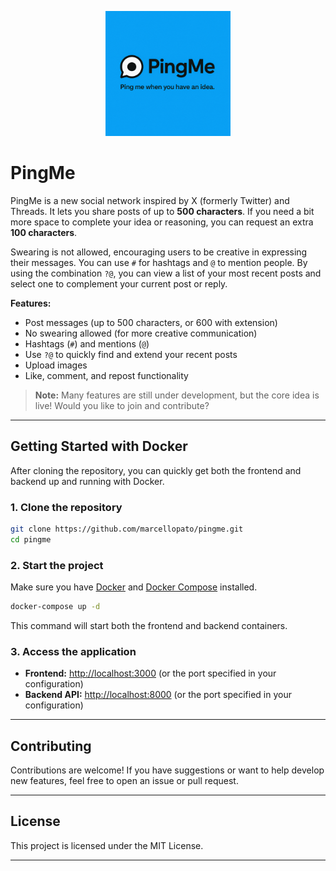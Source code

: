 <p align="center">
  <img src="logo.png" alt="PingMe Logo" width="200"/>
</p>

# PingMe

PingMe is a new social network inspired by X (formerly Twitter) and Threads. It lets you share posts of up to **500 characters**. If you need a bit more space to complete your idea or reasoning, you can request an extra **100 characters**.

Swearing is not allowed, encouraging users to be creative in expressing their messages. You can use `#` for hashtags and `@` to mention people. By using the combination `?@`, you can view a list of your most recent posts and select one to complement your current post or reply.

**Features:**
- Post messages (up to 500 characters, or 600 with extension)
- No swearing allowed (for more creative communication)
- Hashtags (`#`) and mentions (`@`)
- Use `?@` to quickly find and extend your recent posts
- Upload images
- Like, comment, and repost functionality

> **Note:** Many features are still under development, but the core idea is live! Would you like to join and contribute?

---

## Getting Started with Docker

After cloning the repository, you can quickly get both the frontend and backend up and running with Docker.

### 1. Clone the repository

```bash
git clone https://github.com/marcellopato/pingme.git
cd pingme
```

### 2. Start the project

Make sure you have [Docker](https://www.docker.com/) and [Docker Compose](https://docs.docker.com/compose/) installed.

```bash
docker-compose up -d
```

This command will start both the frontend and backend containers.

### 3. Access the application

- **Frontend:** [http://localhost:3000](http://localhost:3000) (or the port specified in your configuration)
- **Backend API:** [http://localhost:8000](http://localhost:8000) (or the port specified in your configuration)

---

## Contributing

Contributions are welcome! If you have suggestions or want to help develop new features, feel free to open an issue or pull request.

---

## License

This project is licensed under the MIT License.

---
